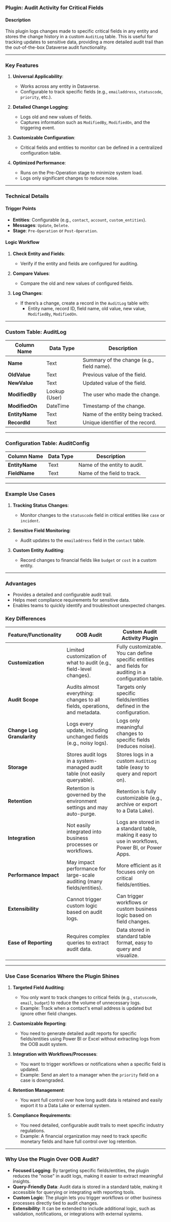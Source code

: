 ### **Plugin: Audit Activity for Critical Fields**

#### **Description**

This plugin logs changes made to specific critical fields in any entity and stores the change history in a custom `AuditLog` table. This is useful for tracking updates to sensitive data, providing a more detailed audit trail than the out-of-the-box Dataverse audit functionality.

---

### **Key Features**

1. **Universal Applicability**:
   - Works across any entity in Dataverse.
   - Configurable to track specific fields (e.g., `emailaddress`, `statuscode`, `priority`, etc.).
   
2. **Detailed Change Logging**:
   - Logs old and new values of fields.
   - Captures information such as `ModifiedBy`, `ModifiedOn`, and the triggering event.

3. **Customizable Configuration**:
   - Critical fields and entities to monitor can be defined in a centralized configuration table.

4. **Optimized Performance**:
   - Runs on the Pre-Operation stage to minimize system load.
   - Logs only significant changes to reduce noise.

---

### **Technical Details**

#### **Trigger Points**
- **Entities**: Configurable (e.g., `contact`, `account`, `custom_entities`).
- **Messages**: `Update`, `Delete`.
- **Stage**: `Pre-Operation` or `Post-Operation`.

#### **Logic Workflow**
1. **Check Entity and Fields**:
   - Verify if the entity and fields are configured for auditing.
   
2. **Compare Values**:
   - Compare the old and new values of configured fields.

3. **Log Changes**:
   - If there’s a change, create a record in the `AuditLog` table with:
     - Entity name, record ID, field name, old value, new value, `ModifiedBy`, `ModifiedOn`.

---

### **Custom Table: AuditLog**

| Column Name        | Data Type    | Description                             |
|--------------------|--------------|-----------------------------------------|
| **Name**           | Text         | Summary of the change (e.g., field name). |
| **OldValue**       | Text         | Previous value of the field.           |
| **NewValue**       | Text         | Updated value of the field.            |
| **ModifiedBy**     | Lookup (User)| The user who made the change.          |
| **ModifiedOn**     | DateTime     | Timestamp of the change.               |
| **EntityName**     | Text         | Name of the entity being tracked.      |
| **RecordId**       | Text         | Unique identifier of the record.       |

---

### **Configuration Table: AuditConfig**

| Column Name        | Data Type    | Description                             |
|--------------------|--------------|-----------------------------------------|
| **EntityName**     | Text         | Name of the entity to audit.           |
| **FieldName**      | Text         | Name of the field to track.            |

---

### **Example Use Cases**

1. **Tracking Status Changes**:
   - Monitor changes to the `statuscode` field in critical entities like `case` or `incident`.

2. **Sensitive Field Monitoring**:
   - Audit updates to the `emailaddress` field in the `contact` table.

3. **Custom Entity Auditing**:
   - Record changes to financial fields like `budget` or `cost` in a custom entity.

---

### **Advantages**
- Provides a detailed and configurable audit trail.
- Helps meet compliance requirements for sensitive data.
- Enables teams to quickly identify and troubleshoot unexpected changes.


### **Key Differences**

| Feature/Functionality      | **OOB Audit**                                                                 | **Custom Audit Activity Plugin**                                         |
|----------------------------|------------------------------------------------------------------------------|--------------------------------------------------------------------------|
| **Customization**          | Limited customization of what to audit (e.g., field-level changes).          | Fully customizable. You can define specific entities and fields for auditing in a configuration table. |
| **Audit Scope**            | Audits almost everything: changes to all fields, operations, and metadata.   | Targets only specific fields/entities defined in the configuration.      |
| **Change Log Granularity** | Logs every update, including unchanged fields (e.g., noisy logs).             | Logs only meaningful changes to specific fields (reduces noise).         |
| **Storage**                | Stores audit logs in a system-managed audit table (not easily queryable).    | Stores logs in a custom `AuditLog` table (easy to query and report on).  |
| **Retention**              | Retention is governed by the environment settings and may auto-purge.         | Retention is fully customizable (e.g., archive or export to a Data Lake).|
| **Integration**            | Not easily integrated into business processes or workflows.                  | Logs are stored in a standard table, making it easy to use in workflows, Power BI, or Power Apps. |
| **Performance Impact**     | May impact performance for large-scale auditing (many fields/entities).       | More efficient as it focuses only on critical fields/entities.           |
| **Extensibility**          | Cannot trigger custom logic based on audit logs.                             | Can trigger workflows or custom business logic based on field changes.   |
| **Ease of Reporting**      | Requires complex queries to extract audit data.                              | Data stored in standard table format, easy to query and visualize.       |

---

### **Use Case Scenarios Where the Plugin Shines**

1. **Targeted Field Auditing**:
   - You only want to track changes to critical fields (e.g., `statuscode`, `email`, `budget`) to reduce the volume of unnecessary logs.
   - Example: Track when a contact's email address is updated but ignore other field changes.

2. **Customizable Reporting**:
   - You need to generate detailed audit reports for specific fields/entities using Power BI or Excel without extracting logs from the OOB audit system.

3. **Integration with Workflows/Processes**:
   - You want to trigger workflows or notifications when a specific field is updated.
   - Example: Send an alert to a manager when the `priority` field on a case is downgraded.

4. **Retention Management**:
   - You want full control over how long audit data is retained and easily export it to a Data Lake or external system.

5. **Compliance Requirements**:
   - You need detailed, configurable audit trails to meet specific industry regulations.
   - Example: A financial organization may need to track specific monetary fields and have full control over log retention.

---

### **Why Use the Plugin Over OOB Audit?**

- **Focused Logging**: By targeting specific fields/entities, the plugin reduces the "noise" in audit logs, making it easier to extract meaningful insights.
- **Query-Friendly Data**: Audit data is stored in a standard table, making it accessible for querying or integrating with reporting tools.
- **Custom Logic**: The plugin lets you trigger workflows or other business processes directly tied to audit changes.
- **Extensibility**: It can be extended to include additional logic, such as validation, notifications, or integrations with external systems.

